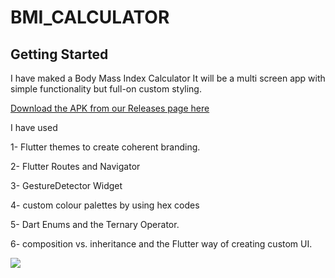 # BMI_CALCULATOR



## Getting Started

I have maked a Body Mass Index Calculator
It will be a multi screen app with simple functionality but full-on custom styling.





[Download the APK from our Releases page here](https://github.com/VISHALGUPTA100803/BMI_CALCULATOR/releases/tag/v1.0.0)

I have used


1- Flutter themes to create coherent branding.


2- Flutter Routes and Navigator


3- GestureDetector Widget


4- custom colour palettes by using hex codes


5- Dart Enums and the Ternary Operator.


6- composition vs. inheritance and the Flutter way of creating custom UI.





![](https://github.com/VISHALGUPTA100803/BMI_CALCULATOR/blob/main/bmi-calc-demo.gif)


